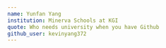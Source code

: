 ```yaml
---
name: Yunfan Yang
institution: Minerva Schools at KGI
quote: Who needs university when you have Github
github_user: kevinyang372
---
```

